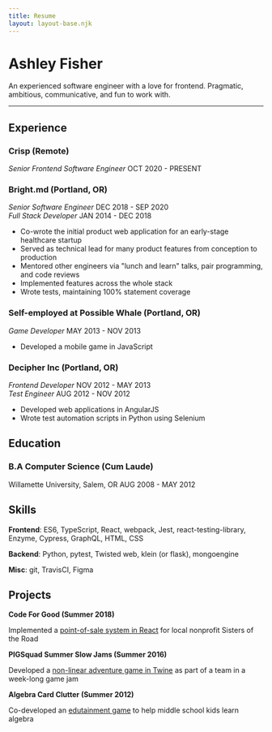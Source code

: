 ```yaml
---
title: Resume
layout: layout-base.njk
---
```


# Ashley Fisher

<div class="f4">
An experienced software engineer with a love for frontend. Pragmatic, ambitious, communicative, and fun to work with.
</div>

<hr class="print-only" />

<div class="flex f4">
<div class="w-70 pr5">

## Experience

### Crisp (Remote)

_Senior Frontend Software Engineer_
<span class="f6 silver">OCT 2020 - PRESENT</span>

### Bright.md (Portland, OR)

_Senior Software Engineer_
<span class="f6 silver">DEC 2018 - SEP 2020</span><br/>
_Full Stack Developer_
<span class="f6 silver">JAN 2014 - DEC 2018</span>

- Co-wrote the initial product web application for an early-stage healthcare startup
- Served as technical lead for many product features from conception to production
- Mentored other engineers via "lunch and learn" talks, pair programming, and code reviews
- Implemented features across the whole stack
- Wrote tests, maintaining 100% statement coverage

### Self-employed at Possible Whale (Portland, OR)

_Game Developer_
<span class="f6 silver">MAY 2013 - NOV 2013</span>

- Developed a mobile game in JavaScript

### Decipher Inc (Portland, OR)

_Frontend Developer_
<span class="f6 silver">NOV 2012 - MAY 2013</span><br/>
_Test Engineer_
<span class="f6 silver">AUG 2012 - NOV 2012</span>

- Developed web applications in AngularJS
- Wrote test automation scripts in Python using Selenium

## Education

### B.A Computer Science (Cum Laude)

Willamette University, Salem, OR
<span class="f6 silver">AUG 2008 - MAY 2012</span>

</div>

<div class="w-30">

## Skills

**Frontend**: ES6, TypeScript, React, webpack, Jest, react-testing-library, Enzyme, Cypress, GraphQL, HTML, CSS

**Backend**: Python, pytest, Twisted web, klein (or flask), mongoengine

**Misc**: git, TravisCI, Figma

## Projects

**Code For Good (Summer 2018)**

Implemented a <a href="https://github.com/codeforgoodconf/sisters-of-the-road-admin" class="link underline white">point-of-sale system in React</a> for local nonprofit Sisters of the Road

**PIGSquad Summer Slow Jams (Summer 2016)**

Developed a <a href="https://zivlok.itch.io/beegin" class="link underline white">non-linear adventure game in Twine</a> as part of a team in a week-long game jam

**Algebra Card Clutter (Summer 2012)**

Co-developed an <a href="https://appadvice.com/app/algebra-card-clutter/549330499" class="link underline white">edutainment game</a> to help middle school kids learn algebra

</div>
</div>
